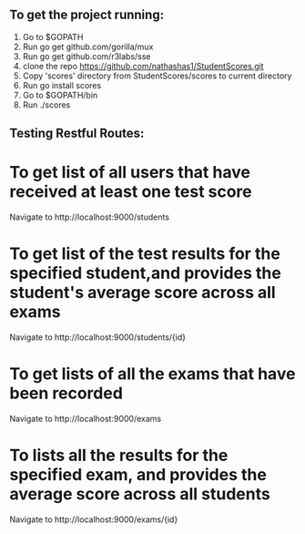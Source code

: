 
## To get the project running:

1. Go to $GOPATH
2. Run go get github.com/gorilla/mux
3. Run go get github.com/r3labs/sse
4. clone the repo https://github.com/nathashas1/StudentScores.git
5. Copy 'scores' directory from StudentScores/scores to current directory
6. Run go install scores
7. Go to $GOPATH/bin
8. Run ./scores


## Testing Restful Routes:

# To get list of all users that have received at least one test score
 Navigate to http://localhost:9000/students

# To get list of the test results for the specified student,and provides the student's average score across all exams
 Navigate to http://localhost:9000/students/{id}

# To get lists of all the exams that have been recorded
 Navigate to http://localhost:9000/exams

# To lists all the results for the specified exam, and provides the average score across all students
 Navigate to http://localhost:9000/exams/{id}
